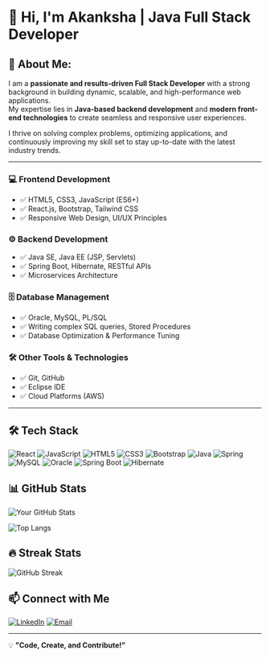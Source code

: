# 🚀 Hi, I'm Akanksha | Java Full Stack Developer  

## 💫 About Me:
I am a **passionate and results-driven Full Stack Developer** with a strong background in building dynamic, scalable, and high-performance web applications.  
My expertise lies in **Java-based backend development** and **modern front-end technologies** to create seamless and responsive user experiences.  

I thrive on solving complex problems, optimizing applications, and continuously improving my skill set to stay up-to-date with the latest industry trends.  

---

### 💻 Frontend Development  
- ✅ HTML5, CSS3, JavaScript (ES6+)  
- ✅ React.js, Bootstrap, Tailwind CSS  
- ✅ Responsive Web Design, UI/UX Principles  

### ⚙️ Backend Development  
- ✅ Java SE, Java EE (JSP, Servlets)  
- ✅ Spring Boot, Hibernate, RESTful APIs  
- ✅ Microservices Architecture  

### 🗄️ Database Management  
- ✅ Oracle, MySQL, PL/SQL  
- ✅ Writing complex SQL queries, Stored Procedures  
- ✅ Database Optimization & Performance Tuning

### 🛠 Other Tools & Technologies  
- ✅ Git, GitHub
- ✅ Eclipse IDE
- ✅ Cloud Platforms (AWS)  

---

## 🛠 Tech Stack

![React](https://img.shields.io/badge/React-20232A?style=for-the-badge&logo=react&logoColor=61DAFB)
![JavaScript](https://img.shields.io/badge/JavaScript-F7DF1E?style=for-the-badge&logo=javascript&logoColor=black)
![HTML5](https://img.shields.io/badge/HTML5-E34F26?style=for-the-badge&logo=html5&logoColor=white)
![CSS3](https://img.shields.io/badge/CSS3-1572B6?style=for-the-badge&logo=css3&logoColor=white)
![Bootstrap](https://img.shields.io/badge/Bootstrap-563D7C?style=for-the-badge&logo=bootstrap&logoColor=white)
![Java](https://img.shields.io/badge/Java-ED8B00?style=for-the-badge&logo=java&logoColor=white)
![Spring](https://img.shields.io/badge/Spring-6DB33F?style=for-the-badge&logo=spring&logoColor=white)
![MySQL](https://img.shields.io/badge/MySQL-4479A1?style=for-the-badge&logo=mysql&logoColor=white)
![Oracle](https://img.shields.io/badge/Oracle-F80000?style=for-the-badge&logo=oracle&logoColor=white)
![Spring Boot](https://img.shields.io/badge/Spring%20Boot-6DB33F?style=for-the-badge&logo=spring-boot&logoColor=white)
![Hibernate](https://img.shields.io/badge/Hibernate-59666C?style=for-the-badge&logo=hibernate&logoColor=white)

## 📊 GitHub Stats

![Your GitHub Stats](https://github-readme-stats.vercel.app/api?username=Akankshan17&show_icons=true&theme=dark)

![Top Langs](https://github-readme-stats.vercel.app/api/top-langs/?username=AkankshaN17&layout=compact&theme=dark)

## 🔥 Streak Stats

<img src="https://github-readme-streak-stats.vercel.app/?user=AkankshaN17&theme=dark" alt="GitHub Streak"/>

## 📫 Connect with Me

[![LinkedIn](https://img.shields.io/badge/LinkedIn-blue?style=for-the-badge&logo=linkedin)](https://linkedin.com/in/akanksha-nikam-72a293244/)
[![Email](https://img.shields.io/badge/Email-D14836?style=for-the-badge&logo=gmail&logoColor=white)](mailto:akankshadeshmukh383@gmail.com)

---
💡 **"Code, Create, and Contribute!"**

<!-- Proudly created with GPRM ( https://gprm.itsvg.in ) -->
